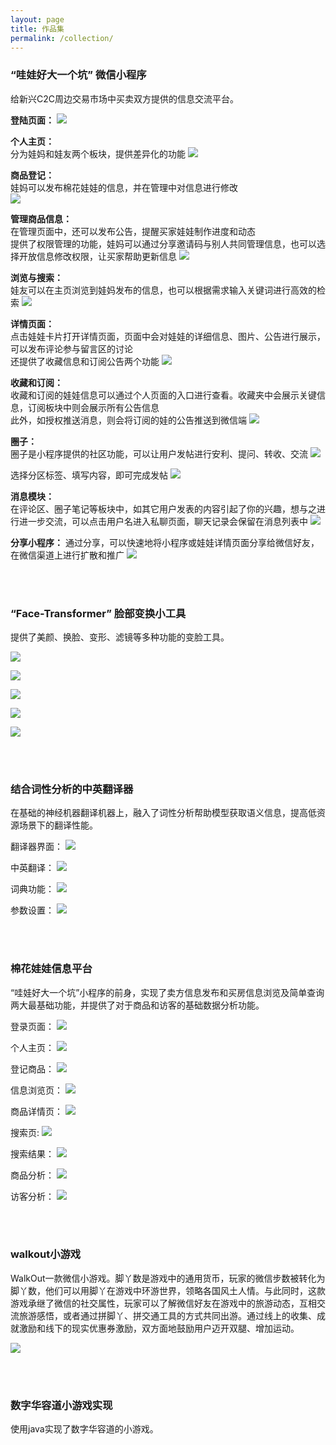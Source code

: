 ```yaml
---
layout: page
title: 作品集
permalink: /collection/
---
```


### **“哇娃好大一个坑” 微信小程序**

给新兴C2C周边交易市场中买卖双方提供的信息交流平台。

**登陆页面：**
![](https://raw.githubusercontent.com/sigababa/sigababa.github.io/master/images/collections/dollsGarden_01.jpg)

**个人主页：**  
分为娃妈和娃友两个板块，提供差异化的功能
![](https://raw.githubusercontent.com/sigababa/sigababa.github.io/master/images/collections/dollsGarden_02.jpg)

**商品登记：**  
娃妈可以发布棉花娃娃的信息，并在管理中对信息进行修改  
![](https://raw.githubusercontent.com/sigababa/sigababa.github.io/master/images/collections/dollsGarden_03.jpg)

**管理商品信息：**  
在管理页面中，还可以发布公告，提醒买家娃娃制作进度和动态  
提供了权限管理的功能，娃妈可以通过分享邀请码与别人共同管理信息，也可以选择开放信息修改权限，让买家帮助更新信息
![](https://raw.githubusercontent.com/sigababa/sigababa.github.io/master/images/collections/dollsGarden_04.jpg)

**浏览与搜索：**  
娃友可以在主页浏览到娃妈发布的信息，也可以根据需求输入关键词进行高效的检索
![](https://raw.githubusercontent.com/sigababa/sigababa.github.io/master/images/collections/dollsGarden_05.jpg)

**详情页面：**  
点击娃娃卡片打开详情页面，页面中会对娃娃的详细信息、图片、公告进行展示，可以发布评论参与留言区的讨论  
还提供了收藏信息和订阅公告两个功能
![](https://raw.githubusercontent.com/sigababa/sigababa.github.io/master/images/collections/dollsGarden_06.jpg)

**收藏和订阅：**  
收藏和订阅的娃娃信息可以通过个人页面的入口进行查看。收藏夹中会展示关键信息，订阅板块中则会展示所有公告信息  
此外，如授权推送消息，则会将订阅的娃的公告推送到微信端
![](https://raw.githubusercontent.com/sigababa/sigababa.github.io/master/images/collections/dollsGarden_07.jpg)

**圈子：**  
圈子是小程序提供的社区功能，可以让用户发帖进行安利、提问、转收、交流
![](https://raw.githubusercontent.com/sigababa/sigababa.github.io/master/images/collections/dollsGarden_08.jpg)

选择分区标签、填写内容，即可完成发帖
![](https://raw.githubusercontent.com/sigababa/sigababa.github.io/master/images/collections/dollsGarden_09.jpg)

**消息模块：**  
在评论区、圈子笔记等板块中，如其它用户发表的内容引起了你的兴趣，想与之进行进一步交流，可以点击用户名进入私聊页面，聊天记录会保留在消息列表中
![](https://raw.githubusercontent.com/sigababa/sigababa.github.io/master/images/collections/dollsGarden_10.jpg)

**分享小程序：**
通过分享，可以快速地将小程序或娃娃详情页面分享给微信好友，在微信渠道上进行扩散和推广
![](https://raw.githubusercontent.com/sigababa/sigababa.github.io/master/images/collections/dollsGarden_11.jpg)

<br/>
<br/>

### **“Face-Transformer” 脸部变换小工具**

提供了美颜、换脸、变形、滤镜等多种功能的变脸工具。

![](https://raw.githubusercontent.com/sigababa/sigababa.github.io/master/images/collections/face_transformer_01.png)

![](https://raw.githubusercontent.com/sigababa/sigababa.github.io/master/images/collections/face_transformer_02.png)


![](https://raw.githubusercontent.com/sigababa/sigababa.github.io/master/images/collections/face_transformer_03.png)

![](https://raw.githubusercontent.com/sigababa/sigababa.github.io/master/images/collections/face_transformer_04.png)

![](https://raw.githubusercontent.com/sigababa/sigababa.github.io/master/images/collections/face_transformer_05.png)


<br/>
<br/>

### **结合词性分析的中英翻译器**

在基础的神经机器翻译机器上，融入了词性分析帮助模型获取语义信息，提高低资源场景下的翻译性能。  

翻译器界面：
![](https://raw.githubusercontent.com/sigababa/sigababa.github.io/master/images/collections/translator_01.png)

中英翻译：
![](https://raw.githubusercontent.com/sigababa/sigababa.github.io/master/images/collections/translator_02.png)

词典功能：
![](https://raw.githubusercontent.com/sigababa/sigababa.github.io/master/images/collections/translator_03.png)

参数设置：
![](https://raw.githubusercontent.com/sigababa/sigababa.github.io/master/images/collections/translator_04.png)

<br/>
<br/>

### **棉花娃娃信息平台**

“哇娃好大一个坑”小程序的前身，实现了卖方信息发布和买房信息浏览及简单查询两大最基础功能，并提供了对于商品和访客的基础数据分析功能。

登录页面：
![](https://raw.githubusercontent.com/sigababa/sigababa.github.io/master/images/collections/dollsGardenWin_01.png)

个人主页：
![](https://raw.githubusercontent.com/sigababa/sigababa.github.io/master/images/collections/dollsGardenWin_02.png)

登记商品：
![](https://raw.githubusercontent.com/sigababa/sigababa.github.io/master/images/collections/dollsGardenWin_09.png)

信息浏览页：
![](https://raw.githubusercontent.com/sigababa/sigababa.github.io/master/images/collections/dollsGardenWin_03.png)

商品详情页：
![](https://raw.githubusercontent.com/sigababa/sigababa.github.io/master/images/collections/dollsGardenWin_04.png)

搜索页:
![](https://raw.githubusercontent.com/sigababa/sigababa.github.io/master/images/collections/dollsGardenWin_05.png)

搜索结果：
![](https://raw.githubusercontent.com/sigababa/sigababa.github.io/master/images/collections/dollsGardenWin_06.png)

商品分析：
![](https://raw.githubusercontent.com/sigababa/sigababa.github.io/master/images/collections/dollsGardenWin_07.png)

访客分析：
![](https://raw.githubusercontent.com/sigababa/sigababa.github.io/master/images/collections/dollsGardenWin_08.png)

<br/>
<br/>

### **walkout小游戏**

WalkOut一款微信小游戏。脚丫数是游戏中的通用货币，玩家的微信步数被转化为脚丫数，他们可以用脚丫在游戏中环游世界，领略各国风土人情。与此同时，这款游戏承继了微信的社交属性，玩家可以了解微信好友在游戏中的旅游动态，互相交流旅游感悟，或者通过拼脚丫、拼交通工具的方式共同出游。通过线上的收集、成就激励和线下的现实优惠券激励，双方面地鼓励用户迈开双腿、增加运动。

![](https://raw.githubusercontent.com/sigababa/sigababa.github.io/master/images/collections/walkout_01.jpg)

<br/>
<br/>

### **数字华容道小游戏实现**

使用java实现了数字华容道的小游戏。


<br/>
<br/>

